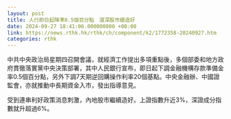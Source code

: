 ```yaml
---
layout: post
title: 人行即日起降準0.5個百分點　滬深股市續造好
date: 2024-09-27 18:41:06.000000000 +08:00
link: https://news.rthk.hk/rthk/ch/component/k2/1772358-20240927.htm
categories: rthk
---
```


中共中央政治局星期四召開會議，就經濟工作提出多項重點後，多個部委和地方政府貫徹落實黨中央決策部署，其中人民銀行宣布，即日起下調金融機構存款準備金率0.5個百分點，另外下調7天期逆回購操作利率20個基點。中央金融辦、中國證監會，亦就推動中長期資金入市，發出指導意見。

受到連串利好政策消息刺激，內地股市繼續造好。上證指數升近3%，深證成分指數就升超過6%。
